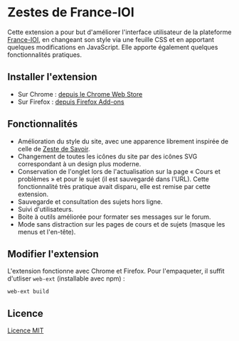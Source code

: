 # Zestes de France-IOI

Cette extension a pour but d'améliorer l'interface utilisateur de la plateforme [France-IOI](http://www.france-ioi.org/), en changeant son style via une feuille CSS et en apportant quelques modifications en JavaScript. Elle apporte également quelques fonctionnalités pratiques.

## Installer l'extension

- Sur Chrome : [depuis le Chrome Web Store](https://chrome.google.com/webstore/detail/zestes-de-france-ioi/cicodgkglkobbopicpidlbgeohjjjapc) 
- Sur Firefox : [depuis Firefox Add-ons](https://addons.mozilla.org/fr/firefox/addon/zestes-de-france-ioi/) 

## Fonctionnalités

- Amélioration du style du site, avec une apparence librement inspirée de celle de [Zeste de Savoir](https://zestedesavoir.com/).
- Changement de toutes les icônes du site par des icônes SVG correspondant à un design plus moderne.
- Conservation de l'onglet lors de l'actualisation sur la page « Cours et problèmes » et pour le sujet (il est sauvegardé dans l'URL). Cette fonctionnalité très pratique avait disparu, elle est remise par cette extension.
- Sauvegarde et consultation des sujets hors ligne.
- Suivi d'utilisateurs.
- Boite à outils améliorée pour formater ses messages sur le forum.
- Mode sans distraction sur les pages de cours et de sujets (masque les menus et l'en-tête).

## Modifier l'extension

L'extension fonctionne avec Chrome et Firefox. Pour l'empaqueter, il suffit d'utliser `web-ext` (installable avec npm) :

```
web-ext build
```

## Licence

[Licence MIT](LICENSE)
